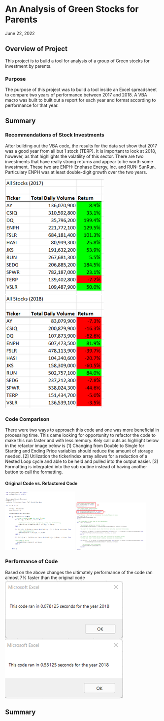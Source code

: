 # An Analysis of Green Stocks for Parents
June 22, 2022

## Overview of Project
This project is to build a tool for analysis of a group of Green stocks for investment by parents.

### Purpose
The purpose of this project was to build a tool inside an Excel spreadsheet to compare two years of performance between 2017 and 2018. A VBA macro was built to built out a report for each year and format according to performance for that year.

## Summary
### Recommendations of Stock Investments
After building out the VBA code, the results for the data set show that 2017 was a good year from all but 1 stock (TERP). It is important to look at 2018, however, as that highlights the volatility of this sector. There are two investments that have really strong returns and appear to be worth some investment. These two are ENPH: Enphase Energy, Inc. and RUN: SunRun. Particulary ENPH was at least double-digit growth over the two years.

![](https://github.com/NortonAAA/stock_analysis/blob/main/VBA_Challenge_2017.png) ![](https://github.com/NortonAAA/stock_analysis/blob/main/VBA_Challenge_2018.png)

### Code Comparison
There were two ways to approach this code and one was more beneficial in processing time. This came looking for opportunity to refactor the code to make this run faster and with less memory. Kely call outs as highlight below in the refactor image below is [1] Changing from Double to Single for Starting and Ending Price variables should reduce the amount of storage needed. [2] Utilization the tickerIndex array allows for a reduction of a Nested Loop cycle and able to be held and pulled into the output easier. [3] Formatting is integrated into the sub routine instead of having another button to call the formatting.
#### Original Code vs. Refactored Code
<img src="https://github.com/NortonAAA/stock_analysis/blob/main/AllStockAnalysis_Original.png" height="50%" width="45%" > <img src="https://github.com/NortonAAA/stock_analysis/blob/main/AllStockAnalysis_Refactored.png" height="50%" width="45%" >
### Performance of Code
Based on the above changes the ultimately performance of the code ran almost 7% faster than the original code
![](https://github.com/NortonAAA/stock_analysis/blob/main/Code_Performance.png)






## Summary
